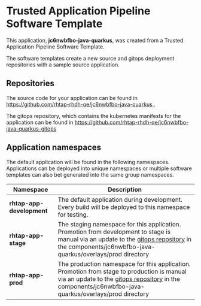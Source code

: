 # Trusted Application Pipeline Software Template

This application, **jc6nwbfbo-java-quarkus**, was created from a Trusted Application Pipeline Software Template.

The software templates create a new source and gitops deployment repositories with a sample source application. 

## Repositories

The source code for your application can be found in [https://github.com/rhtap-rhdh-qe/jc6nwbfbo-java-quarkus ](https://github.com/rhtap-rhdh-qe/jc6nwbfbo-java-quarkus ).
 
The gitops repository, which contains the kubernetes manifests for the application can be found in 
[https://github.com/rhtap-rhdh-qe/jc6nwbfbo-java-quarkus-gitops ](https://github.com/rhtap-rhdh-qe/jc6nwbfbo-java-quarkus-gitops ) 

## Application namespaces 

The default application will be found in the following namespaces. Applications can be deployed into unique namespaces or multiple software templates can also bet generated into the same group namespaces.  

|  Namespace   |  Description   |  
| -------- | -------- |   
| **rhtap-app-development** | The default application during development. Every build will be deployed to this namespace for testing. | 
| **rhtap-app-stage** | The staging namespace for this application. Promotion from development to stage is manual via an update to the [gitops repository](https://github.com/rhtap-rhdh-qe/jc6nwbfbo-java-quarkus-gitops ) in the components/jc6nwbfbo-java-quarkus/overlays/prod directory |  
| **rhtap-app-prod** | The production namespace for this application. Promotion from stage to production is manual via an update to the [gitops repository](https://github.com/rhtap-rhdh-qe/jc6nwbfbo-java-quarkus-gitops ) in the components/jc6nwbfbo-java-quarkus/overlays/prod directory | 